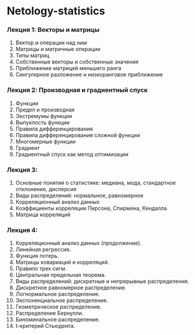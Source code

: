 # Netology-statistics

### Лекция 1: Векторы и матрицы
1. Вектор и операции над ним
1. Матрицы и матричные операции
1. Типы матриц
1. Собственные векторы и собственные значения
1. Приближение матрицей меньшего ранга
1. Сингулярное разложение и низкоранговое приближение

### Лекция 2: Производная и градиентный спуск
1. Функции
1. Предел и производная
1. Экстремумы функции
1. Выпуклость функции
1. Правила дифференцирования
1. Правила дифференцирования сложной функции
1. Многомерные функции
1. Градиент
1. Градиентный спуск как метод оптимизации

### Лекция 3: 
1. Основные понятия о статистике: медиана, мода, стандартное отклонение, дисперсия
1. Виды распределений: нормальное, равномерное
1. Корреляционный анализ данных
1. Коэффициенты корреляции Пирсона, Спирмена, Кендалла
1. Матрица корреляций

### Лекция 4:
1. Корреляционный анализ данных (продолжение). 
1. Линейная регрессия. 
1. Функция потерь. 
1. Матрицы ковариаций и корреляций. 
1. Правило трех сигм. 
1. Центральная предельная теорема. 
1. Виды распределений: дискретные и непрерывные распределения. 
1. Дискретное равномерное распределение. 
1. Логнормальное распределение. 
1. Экспоненциальное распределение. 
1. Геометрическое распределение. 
1. Распределение Бернулли. 
1. Биноминальное распределение. 
1. t-критерий Стьюдента.

